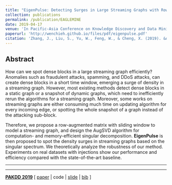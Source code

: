 ```yaml
---
title: "EigenPulse: Detecting Surges in Large Streaming Graphs with Row Augmentation"
collection: publications
permalink: /publication/EAGLEMINE
date: 2019-04-17
venue: 'In Pacific-Asia Conference on Knowledge Discovery and Data Mining. (PAKDD) 2019'
paperurl: 'http://wenchieh.github.io/files/pdf/eigenpulse.pdf'
citation: 'Zhang, J., Liu, S., Yu, W., Feng, W., & Cheng, X. (2019). &quot;EigenPulse: Detecting Surges in Large Streaming Graphs with Row Augmentation&quot;. <i>In Pacific-Asia Conference on Knowledge Discovery and Data Mining. Springer, Cham.</i> (pp. 501-513).'
---
```


## Abstract
How can we spot dense blocks in a large streaming graph efficiently? Anomalies such as fraudulent attacks,
spamming, and DDoS attacks, can create dense blocks in a short time window, emerging a surge of density
in a streaming graph. However, most existing methods detect dense blocks in a static graph or
a snapshot of dynamic graphs, which need to inefficiently rerun the algorithms for a streaming graph.
Moreover, some works on streaming graphs are either consuming much time on updating algorithm for
every incoming edge, or spotting the whole snapshot of a graph instead of the attacking sub-block.

Therefore, we propose a row-augmented matrix with sliding window to model a streaming graph,
and design the AugSVD algorithm for computation- and memory-efficient singular decomposition.
**EigenPulse** is then proposed to spot the density surges in streaming graphs based
on the singular spectrum. We theoretically analyze the robustness of our method.
Experiments on real datasets with injections show our performance and
efficiency compared with the state-of-the-art baseline.

---
---

[**PAKDD 2019**](http://pakdd2019.medmeeting.org)
[
[paper](http://wenchieh.github.io/files/pdf/eigenpulse.pdf) |
code |
[slide](http://wenchieh.github.io/files/slide/eaglepulse.pptx) |
[bib](https://dblp.uni-trier.de/rec/bibtex/conf/pakdd/ZhangLYFC19)
]
